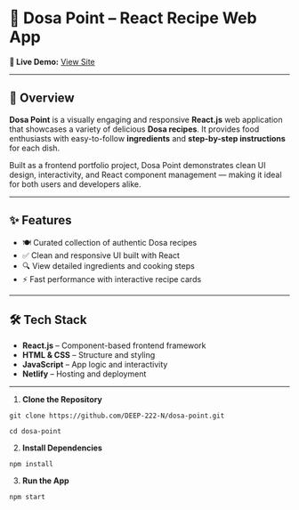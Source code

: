 # 🥞 Dosa Point – React Recipe Web App

**🔗 Live Demo:** [View Site](https://dosapoint.netlify.app/)

---

## 📌 Overview

**Dosa Point** is a visually engaging and responsive **React.js** web application that showcases a variety of delicious **Dosa recipes**. It provides food enthusiasts with easy-to-follow **ingredients** and **step-by-step instructions** for each dish.

Built as a frontend portfolio project, Dosa Point demonstrates clean UI design, interactivity, and React component management — making it ideal for both users and developers alike.

---

## ✨ Features

- 🍽️ Curated collection of authentic Dosa recipes  
- ✅ Clean and responsive UI built with React  
- 🔍 View detailed ingredients and cooking steps  
- ⚡ Fast performance with interactive recipe cards  

---

## 🛠️ Tech Stack

- **React.js** – Component-based frontend framework  
- **HTML & CSS** – Structure and styling  
- **JavaScript** – App logic and interactivity  
- **Netlify** – Hosting and deployment

---

1. **Clone the Repository**

```git clone https://github.com/DEEP-222-N/dosa-point.git```

```cd dosa-point```

2. **Install Dependencies**

```npm install```

3. **Run the App**

```npm start```
